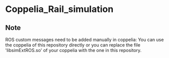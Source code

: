 # Coppelia_Rail_simulation
## Note
ROS custom messages need to be added manually in coppelia: You can use the coppelia of this repository directly or you can replace the file 'libsimExtROS.so' of your coppelia with the one in this repository.
